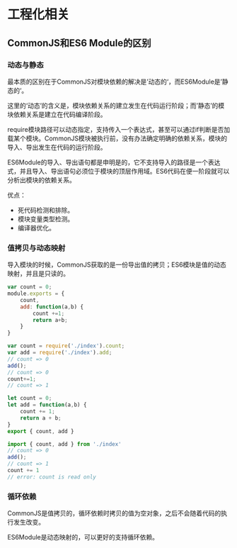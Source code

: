 # 工程化相关

## CommonJS和ES6 Module的区别

### 动态与静态

最本质的区别在于CommonJS对模块依赖的解决是’动态的‘，而ES6Module是’静态的‘。

这里的‘动态’的含义是，模块依赖关系的建立发生在代码运行阶段；而’静态’的模块依赖关系是建立在代码编译阶段。

require模块路径可以动态指定，支持传入一个表达式，甚至可以通过if判断是否加载某个模块。CommonJS模块被执行前，没有办法确定明确的依赖关系，模块的导入、导出发生在代码的运行阶段。

ES6Module的导入、导出语句都是申明是的，它不支持导入的路径是一个表达式，并且导入、导出语句必须位于模块的顶层作用域。ES6代码在便一阶段就可以分析出模块的依赖关系。

优点：

* 死代码检测和排除。
* 模块变量类型检测。
* 编译器优化。

### 值拷贝与动态映射

导入模块的时候，CommonJS获取的是一份导出值的拷贝；ES6模块是值的动态映射，并且是只读的。

```js
var count = 0;
module.exports = {
    count,
    add: function(a,b) {
        count +=1;
        return a+b;
    }
}

var count = require('./index').count;
var add = require('./index').add;
// count => 0
add();
// count => 0
count+=1;
// count => 1
```

```js
let count = 0;
let add = function(a,b) {
    count += 1;
    return a + b;
}
export { count, add }

import { count, add } from './index'
// count => 0
add();
// count => 1
count += 1
// error: count is read only
```

### 循环依赖

CommonJS是值拷贝的，循环依赖时拷贝的值为空对象，之后不会随着代码的执行发生改变。

ES6Module是动态映射的，可以更好的支持循环依赖。


